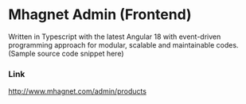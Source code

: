 # Mhagnet Admin (Frontend)
 
Written in Typescript with the latest Angular 18 with event-driven programming approach for modular, scalable and maintainable codes. (Sample source code snippet here)

### Link
http://www.mhagnet.com/admin/products
